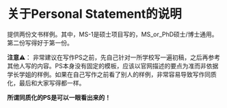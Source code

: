 # 关于Personal Statement的说明

提供两份文书样例。其中，MS-1是硕士项目写的，MS_or_PhD硕士/博士通用。第二份写得好于第一份。

**注意**⚠️：
非常建议在写作PS之前，先自己针对一所学校写一遍初稿，之后再参考其他人写的内容。PS本身没有固定的模板，应该以官网描述的要点为准而非依据学长学姐的样例。如果在自己写作之前看了别人的样例，非常容易导致写作同质化，最后和大家写得都一样。

**所谓同质化的PS是可以一眼看出来的！**